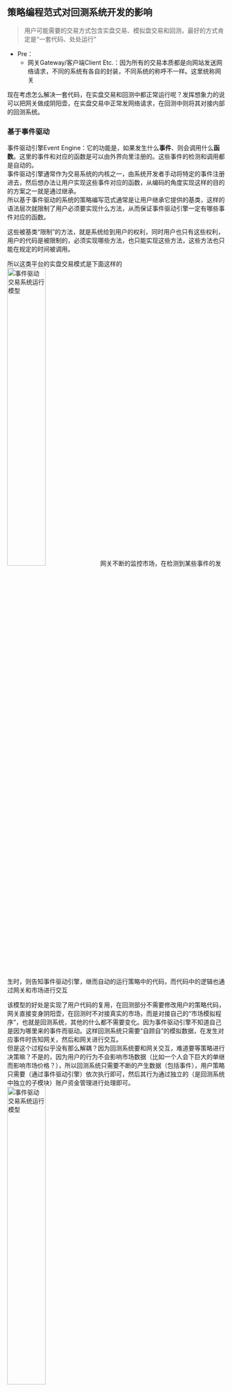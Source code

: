 ## 策略编程范式对回测系统开发的影响

>用户可能需要的交易方式包含实盘交易、模拟盘交易和回测，最好的方式肯定是“一套代码、处处运行”

+ Pre：
	+ 网关Gateway/客户端Client Etc.：因为所有的交易本质都是向网站发送网络请求，不同的系统有各自的封装，不同系统的称呼不一样。这里统称网关

现在考虑怎么解决一套代码，在实盘交易和回测中都正常运行呢？发挥想象力的说可以把网关做成阴阳壶，在实盘交易中正常发网络请求，在回测中则将其对接内部的回测系统。

### 基于事件驱动

事件驱动引擎Event Engine：它的功能是，如果发生什么**事件**、则会调用什么**函数**。这里的事件和对应的函数是可以由外界向里注册的。这些事件的检测和调用都是自动的。  
事件驱动引擎通常作为交易系统的内核之一，由系统开发者手动将特定的事件注册进去，然后想办法让用户实现这些事件对应的函数，从编码的角度实现这样的目的的方案之一就是通过继承。  
所以基于事件驱动的系统的策略编写范式通常是让用户继承它提供的基类，这样的语法层次就限制了用户必须要实现什么方法，从而保证事件驱动引擎一定有哪些事件对应的函数。

这些被基类“限制”的方法，就是系统给到用户的权利，同时用户也只有这些权利，用户的代码是被限制的，必须实现哪些方法，也只能实现这些方法，这些方法也只能在规定的时间被调用。

所以这类平台的实盘交易模式是下面这样的  
<img alt="事件驱动交易系统运行模型" src="https://cdn.jsdelivr.net/gh/zweix123/CS-notes@master/resource/Interdisciplinary/Quant/event-model-real.png" style="width:42%" >
网关不断的监控市场，在检测到某些事件的发生时，则告知事件驱动引擎，继而自动的运行策略中的代码，而代码中的逻辑也通过网关和市场进行交互

该模型的好处是实现了用户代码的复用，在回测部分不需要修改用户的策略代码，网关直接变身阴阳壶，在回测时不对接真实的市场，而是对接自己的“市场模拟程序”，也就是回测系统，其他的什么都不需要变化。因为事件驱动引擎不知道自己是因为哪里来的事件而驱动。这样回测系统只需要“自顾自”的模拟数据，在发生对应事件时告知网关，然后和网关进行交互。  
但是这个过程似乎没有那么解耦？因为回测系统要和网关交互，难道要等策略进行决策嘛？不是的，因为用户的行为不会影响市场数据（比如一个人会下巨大的单继而影响市场价格？），所以回测系统只需要不断的产生数据（包括事件），用户策略只需要（通过事件驱动引擎）依次执行即可，然后其行为通过独立的（是回测系统中独立的子模块）账户资金管理进行处理即可。
<img alt="事件驱动交易系统运行模型" src="https://cdn.jsdelivr.net/gh/zweix123/CS-notes@master/resource/Interdisciplinary/Quant/event-model-backtest.png" style="width:42%" >

### 发明者模式

发明者是有`Sleep`内置函数，同时`.com`的发明者是主要针对数字货币的量化交易的，数字货币较于股票的明显区别是价格是连续的，可以24小时交易。所以这里的市场的事件较于股票少一些，更多的针对数字货币的交易是**轮询式**的，即周期性的轮询市场，通过价格变动进行决策。

这样的策略代码较于基于事件类型的更加灵活，因为不用一定要继承某个类，代码风格、编程范式更多。

>那么代价是什么呢？

我们发现上面的系统模型不灵啦，回测系统不能自顾自的模拟数据，必须和策略进行交互，且必须知道策略什么时候`Sleep`，它的数据的变化也是因为`Sleep`而发生的。上面的模型中回测系统根本不知道策略做了什么，而现在的情况它必须知道里面在什么时候运行了`Sleep`，这怎么实现呢？
